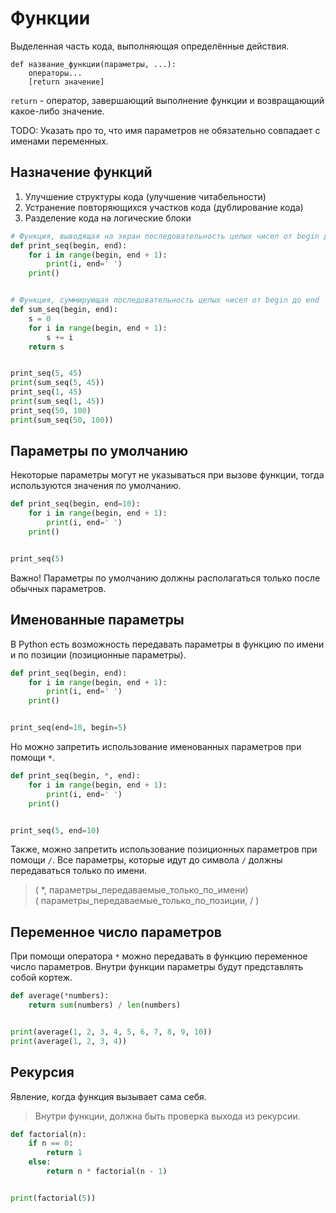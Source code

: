 # Функции

Выделенная часть кода, выполняющая определённые действия.

```
def название_функции(параметры, ...):
    операторы...
    [return значение]
```
`return` - оператор, завершающий выполнение функции и возвращающий какое-либо значение.

TODO: Указать про то, что имя параметров не обязательно совпадает с именами переменных.

## Назначение функций

1. Улучшение структуры кода (улучшение читабельности)
2. Устранение повторяющихся участков кода (дублирование кода)
3. Разделение кода на логические блоки

```python
# Функция, выводящая на экран последовательность целых чисел от begin до end
def print_seq(begin, end):
    for i in range(begin, end + 1):
        print(i, end=' ')
    print()


# Функция, суммирующая последовательность целых чисел от begin до end
def sum_seq(begin, end):
    s = 0
    for i in range(begin, end + 1):
        s += i
    return s


print_seq(5, 45)
print(sum_seq(5, 45))
print_seq(1, 45)
print(sum_seq(1, 45))
print_seq(50, 100)
print(sum_seq(50, 100))
```

## Параметры по умолчанию
Некоторые параметры могут не указываться при вызове функции, тогда используются значения по умолчанию.

```python
def print_seq(begin, end=10):
    for i in range(begin, end + 1):
        print(i, end=' ')
    print()


print_seq(5)
```

Важно! Параметры по умолчанию должны располагаться только после обычных параметров.

## Именованные параметры
В Python есть возможность передавать параметры в функцию по имени и по позиции (позиционные параметры).

```python
def print_seq(begin, end):
    for i in range(begin, end + 1):
        print(i, end=' ')
    print()


print_seq(end=10, begin=5)

```

Но можно запретить использование именованных параметров при помощи `*`.

```python
def print_seq(begin, *, end):
    for i in range(begin, end + 1):
        print(i, end=' ')
    print()


print_seq(5, end=10)
```

Также, можно запретить использование позиционных параметров при помощи `/`.
Все параметры, которые идут до символа `/` должны передаваться только по имени.

> ( *, параметры_передаваемые_только_по_имени)\
> ( параметры_передаваемые_только_по_позиции, / )

## Переменное число параметров
При помощи оператора `*` можно передавать в функцию переменное число параметров.
Внутри функции параметры будут представлять собой кортеж.

```python
def average(*numbers):
    return sum(numbers) / len(numbers)


print(average(1, 2, 3, 4, 5, 6, 7, 8, 9, 10))
print(average(1, 2, 3, 4))
```

## Рекурсия

Явление, когда функция вызывает сама себя.

> Внутри функции, должна быть проверка выхода из рекурсии.

```python
def factorial(n):
    if n == 0:
        return 1
    else:
        return n * factorial(n - 1)


print(factorial(5))
```



